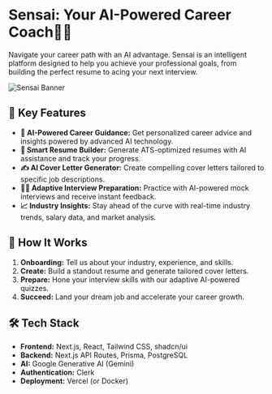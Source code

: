 # Sensai: Your AI-Powered Career Coach🧠✨

Navigate your career path with an AI advantage. Sensai is an intelligent platform designed to help you achieve your professional goals, from building the perfect resume to acing your next interview.

![Sensai Banner](https://raw.githubusercontent.com/himanshu-yadv/sensai/main/public/Banner2.png)

## 🌟 Key Features

* **🤖 AI-Powered Career Guidance:** Get personalized career advice and insights powered by advanced AI technology.
* **📄 Smart Resume Builder:** Generate ATS-optimized resumes with AI assistance and track your progress.
* **✍️ AI Cover Letter Generator:** Create compelling cover letters tailored to specific job descriptions.
* **👨‍🏫 Adaptive Interview Preparation:** Practice with AI-powered mock interviews and receive instant feedback.
* **📈 Industry Insights:** Stay ahead of the curve with real-time industry trends, salary data, and market analysis.

## 🚀 How It Works

1.  **Onboarding:** Tell us about your industry, experience, and skills.
2.  **Create:** Build a standout resume and generate tailored cover letters.
3.  **Prepare:** Hone your interview skills with our adaptive AI-powered quizzes.
4.  **Succeed:** Land your dream job and accelerate your career growth.

## 🛠️ Tech Stack

* **Frontend:** Next.js, React, Tailwind CSS, shadcn/ui
* **Backend:** Next.js API Routes, Prisma, PostgreSQL
* **AI:** Google Generative AI (Gemini)
* **Authentication:** Clerk
* **Deployment:** Vercel (or Docker)
